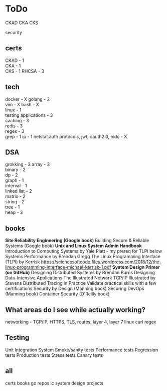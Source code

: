 # ToDo

CKAD
CKA
CKS

security

## certs

CKAD - 1  
CKA - 1  
CKS - 1
RHCSA - 3

## tech

docker - X
golang - 2  
vim - X
bash - X  
linux - 1  
testing applications - 3  
caching - 3  
redis - 3  
regex - 3  
grep - 1
ip - 1
netstat
auth protocols, jwt, oauth2.0, oidc - X  

## DSA

grokking - 3
array - 3  
binary - 2  
dp - 2  
graph - 1  
interval - 1  
linked list - 2  
matrix - 2  
string - 2  
tree - 1  
heap - 3  

## books

**Site Reliability Engineering (Google book)**
Building Secure & Reliable Systems (Google book)
**Unix and Linux System Admin Handbook**
Introduction to Computing Systems by Yale Platt - my prereq for TLPI below
Systems Performance by Brendan Gregg
The Linux Programming Interface (TLPI) by Kerrisk 
<https://sciencesoftcode.files.wordpress.com/2018/12/the-linux-programming-interface-michael-kerrisk-1.pdf>
**System Design Primer (on GitHub)**
Designing Distributed Systems by Brendan Burns
Designing Data-Intensive Applications
The Illustrated Network
TCP/IP Illustrated by Stevens
Distributed Tracing in Practice
Validate practical skills with a few certifications
Security by Design (Manning book)
Securing DevOps (Manning book)
Container Security (O'Reilly book)

## What areas do I see while actually working?

networking - TCP/IP, HTTPS, TLS, routes, layer 4, layer 7
linux
curl
regex

## Testing

Unit
Integration
System
Smoke/sanity tests
Performance tests
Regression tests
Production tests
Stress tests
Canary tests

## all

certs
books
go repos
lc
system design
projects
